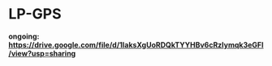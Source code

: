 # LP-GPS
**ongoing: https://drive.google.com/file/d/1IaksXgUoRDQkTYYHBv6cRzlymqk3eGFI/view?usp=sharing**
